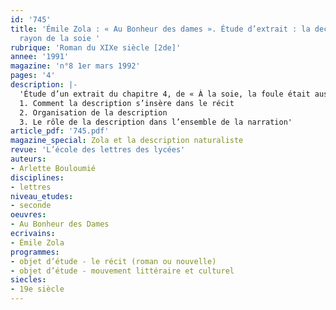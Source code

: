 ```yaml
---
id: '745'
title: 'Émile Zola : « Au Bonheur des dames ». Étude d’extrait : la decription du
  rayon de la soie '
rubrique: 'Roman du XIXe siècle [2de]'
annee: '1991'
magazine: 'n°8 1er mars 1992'
pages: '4'
description: |-
  'Étude d’un extrait du chapitre 4, de « À la soie, la foule était aussi venue… » à « …avec l’irrésistible envie de s’y jeter et de s’y perdre ». Ici, le réalisme cède la place à une certaine forme de lyrisme…
  1. Comment la description s’insère dans le récit
  2. Organisation de la description
  3. Le rôle de la description dans l’ensemble de la narration'
article_pdf: '745.pdf'
magazine_special: Zola et la description naturaliste
revue: 'L’école des lettres des lycées'
auteurs:
- Arlette Bouloumié
disciplines:
- lettres
niveau_etudes:
- seconde
oeuvres:
- Au Bonheur des Dames
ecrivains:
- Émile Zola
programmes:
- objet d’étude - le récit (roman ou nouvelle)
- objet d’étude - mouvement littéraire et culturel
siecles:
- 19e siècle
---
```

